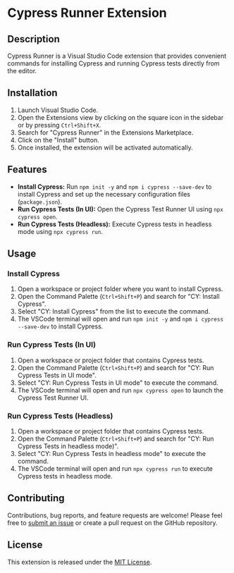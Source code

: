 # Cypress Runner Extension

## Description

Cypress Runner is a Visual Studio Code extension that provides convenient commands for installing Cypress and running Cypress tests directly from the editor.

## Installation

1. Launch Visual Studio Code.
2. Open the Extensions view by clicking on the square icon in the sidebar or by pressing `Ctrl+Shift+X`.
3. Search for "Cypress Runner" in the Extensions Marketplace.
4. Click on the "Install" button.
5. Once installed, the extension will be activated automatically.

## Features

- **Install Cypress:** Run `npm init -y` and `npm i cypress --save-dev` to install Cypress and set up the necessary configuration files (`package.json`).
- **Run Cypress Tests (In UI):** Open the Cypress Test Runner UI using `npx cypress open`.
- **Run Cypress Tests (Headless):** Execute Cypress tests in headless mode using `npx cypress run`.

## Usage

### Install Cypress

1. Open a workspace or project folder where you want to install Cypress.
2. Open the Command Palette (`Ctrl+Shift+P`) and search for "CY: Install Cypress".
3. Select "CY: Install Cypress" from the list to execute the command.
4. The VSCode terminal will open and run `npm init -y` and `npm i cypress --save-dev` to install Cypress.

### Run Cypress Tests (In UI)

1. Open a workspace or project folder that contains Cypress tests.
2. Open the Command Palette (`Ctrl+Shift+P`) and search for "CY: Run Cypress Tests in UI mode".
3. Select "CY: Run Cypress Tests in UI mode" to execute the command.
4. The VSCode terminal will open and run `npx cypress open` to launch the Cypress Test Runner UI.

### Run Cypress Tests (Headless)

1. Open a workspace or project folder that contains Cypress tests.
2. Open the Command Palette (`Ctrl+Shift+P`) and search for "CY: Run Cypress Tests in headless mode)".
3. Select "CY: Run Cypress Tests in headless mode" to execute the command.
4. The VSCode terminal will open and run `npx cypress run` to execute Cypress tests in headless mode.

## Contributing

Contributions, bug reports, and feature requests are welcome! Please feel free to [submit an issue](https://github.com/Manuel-Suarez-Abascal/cypress-tests-for-vscode/issues) or create a pull request on the GitHub repository.

## License

This extension is released under the [MIT License](https://opensource.org/licenses/MIT).

